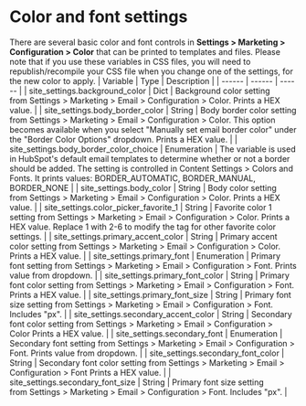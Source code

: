 # Color and font settings
There are several basic color and font controls in **Settings &gt; Marketing &gt; Configuration &gt; Color** that can be printed to templates and files. Please note that if you use these variables in CSS files, you will need to republish/recompile your CSS file when you change one of the settings, for the new color to apply.
| Variable | Type | Description | 
|  ------  |  ------  |  ------  | 
| site_settings.background_color | Dict	 | Background color setting from Settings > Marketing > Email > Configuration > Color. Prints a HEX value. | 
| site_settings.body_border_color | String | Body border color setting from Settings > Marketing > Email > Configuration > Color. This option becomes available when you select "Manually set email border color" under the "Border Color Options" dropdown. Prints a HEX value. | 
| site_settings.body_border_color_choice | Enumeration | The variable is used in HubSpot's default email templates to determine whether or not a border should be added. The setting is controlled in Content Settings > Colors and Fonts. It prints values: BORDER_AUTOMATIC, BORDER_MANUAL, BORDER_NONE | 
| site_settings.body_color | String | Body color setting from Settings > Marketing > Email > Configuration > Color. Prints a HEX value. | 
| site_settings.color_picker_favorite_1 | String | Favorite color 1 setting from Settings > Marketing > Email > Configuration > Color. Prints a HEX value. Replace 1 with 2-6 to modify the tag for other favorite color settings. | 
| site_settings.primary_accent_color | String | Primary accent color setting from Settings > Marketing > Email > Configuration > Color. Prints a HEX value. | 
| site_settings.primary_font | Enumeration | Primary font setting from Settings > Marketing > Email > Configuration > Font. Prints value from dropdown. | 
| site_settings.primary_font_color | String | Primary font color setting from Settings > Marketing > Email > Configuration > Font. Prints a HEX value. | 
| site_settings.primary_font_size | String | Primary font size setting from Settings > Marketing > Email > Configuration > Font. Includes "px". | 
| site_settings.secondary_accent_color | String | Secondary font color setting from Settings > Marketing > Email > Configuration > Color Prints a HEX value. | 
| site_settings.secondary_font | Enumeration | Secondary font setting from Settings > Marketing > Email > Configuration > Font. Prints value from dropdown. | 
| site_settings.secondary_font_color | String | Secondary font color setting from Settings > Marketing > Email > Configuration > Font Prints a HEX value. | 
| site_settings.secondary_font_size | String | Primary font size setting from Settings > Marketing > Email > Configuration > Font. Includes "px". | 

